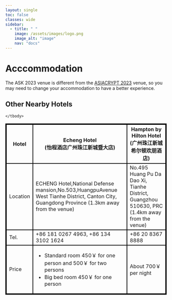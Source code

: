 ```yaml
---
layout: single
toc: false
classes: wide
sidebar:  
  - title: " "   
    image: /assets/images/logo.png
    image_alt: "image"
    nav: "docs"
---
```


# Acccommodation

The ASK 2023 venue is different from the [ASIACRYPT 2023](https://asiacrypt.iacr.org/2023/) venue, so you may need to change your accommodation to have a better experience. 

## Other Nearby Hotels

<table align="center" style="border: 2px #000000 solid">
	<thead>
		<tr>
			<th style="border: 2px #000000 solid">Hotel</th>
			<th style="border: 2px #000000 solid">Echeng Hotel <br>(怡程酒店广州珠江新城暨大店)</th>
			<th style="border: 2px #000000 solid">Hampton by Hilton Hotel <br>(广州珠江新城希尔顿欢朋酒店)</th>
		</tr>
	</thead>
	<tbody>
		<tr>
			<td style="border: 2px #000000 solid">Location</td>
			<td style="border: 2px #000000 solid">ECHENG Hotel,National Defense mansion,No.503,HuangpuAvenue West Tianhe District, Canton City, Guangdong Province (1.3km away from the venue)</td>
			<td style="border: 2px #000000 solid">No.495 Huang Pu Da Dao Xi, Tianhe District, Guangzhou 510630, PRC (1.4km away from the venue)</td>
		</tr>
		<tr>
			<td style="border: 2px #000000 solid">Tel.</td>
			<td style="border: 2px #000000 solid">+86 181 0267 4963, +86 134 3102 1624</td>
			<td style="border: 2px #000000 solid">+86 20 8367 8888</td>
		</tr>
		<tr>
			<td style="border: 2px #000000 solid">Price</td>
			<td style="border: 2px #000000 solid"><ul><li>Standard room 450￥ for one person and 500￥ for two persons</li><li>Big bed room 450￥ for one person</li></ul></td>
			<td style="border: 2px #000000 solid">About 700￥ per night</td>
		</tr>

	</tbody>
</table>
<!-- The ASK 2019 venue is very close to the [ASIACRYPT 2019](https://asiacrypt.iacr.org/2019/) venue, so you can use the same accomodation for both events.  We will also suggest some other hotels nearby later on.
Please refer to <a href="https://asiacrypt.iacr.org/2019/accommodations.html">https://asiacrypt.iacr.org/2019/accommodations.html</a> -->
